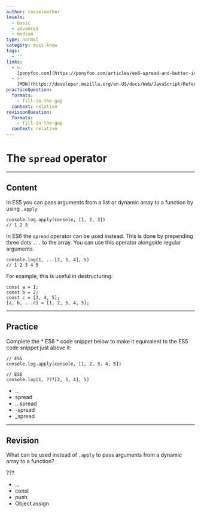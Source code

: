 ```yaml
---
author: rosielowther
levels:
  - basic
  - advanced
  - medium
type: normal
category: must-know
tags:
  - ''
links:
  - >-
    [ponyfoo.com](https://ponyfoo.com/articles/es6-spread-and-butter-in-depth){website}
  - >-
    [MDN](https://developer.mozilla.org/en-US/docs/Web/JavaScript/Reference/Operators/Destructuring_assignment#Array_destructuring){website}
practiceQuestion:
  formats:
    - fill-in-the-gap
  context: relative
revisionQuestion:
  formats:
    - fill-in-the-gap
  context: relative
---
```


# The `spread` operator


---

## Content

In ES5 you can pass arguments from a list or dynamic array to a function by using `.apply`:

    console.log.apply(console, [1, 2, 3])
    // 1 2 3

In ES6 the `spread` operator can be used instead. This is done by prepending three dots `...` to the array. You can use this operator alongside regular arguments.

    console.log(1, ...[2, 3, 4], 5)
    // 1 2 3 4 5

For example, this is useful in destructuring:

    const a = 1;
    const b = 2;
    const c = [3, 4, 5];
    [a, b, ...c] = [1, 2, 3, 4, 5];


---

## Practice

Complete the * ES6 * code snippet below to make it equivalent to the ES5 code snippet just above it:

    // ES5
    console.log.apply(console, [1, 2, 3, 4, 5])

    // ES6
    console.log(1, ???[2, 3, 4], 5)

- ...
- spread
- ...spread
- -spread
- _spread


---

## Revision

What can be used instead of `.apply` to pass arguments from a dynamic array to a function?

???

- ...
- const
- push
- Object.assign
